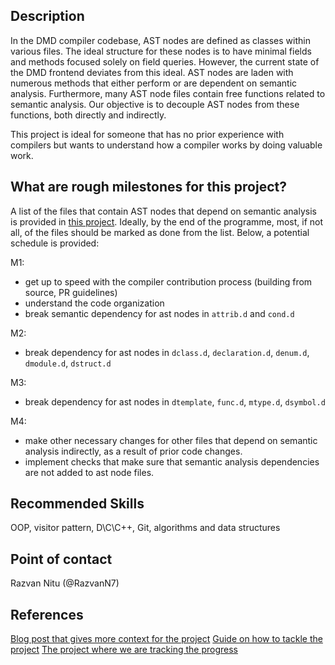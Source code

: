 ## Description

In the DMD compiler codebase, AST nodes are defined as classes within various files. The ideal structure for these nodes is to have minimal fields and methods focused solely on field queries. However, the current state of the DMD frontend deviates from this ideal. AST nodes are laden with numerous methods that either perform or are dependent on semantic analysis. Furthermore, many AST node files contain free functions related to semantic analysis. Our objective is to decouple AST nodes from these functions, both directly and indirectly.

This project is ideal for someone that has no prior experience with compilers but wants to understand how a compiler works by doing valuable work.

## What are rough milestones for this project?

A list of the files that contain AST nodes that depend on semantic analysis is provided in [this project](https://github.com/orgs/dlang/projects/41). Ideally, by the end of the programme, most, if not all, of the files should be marked as done from the list. Below, a potential schedule is provided:

M1:

- get up to speed with the compiler contribution process (building from source, PR guidelines)
- understand the code organization
- break semantic dependency for ast nodes in `attrib.d` and `cond.d`

M2:

- break dependency for ast nodes in `dclass.d`, `declaration.d`, `denum.d`, `dmodule.d`, `dstruct.d`

M3:

- break dependency for ast nodes in `dtemplate`, `func.d`, `mtype.d`, `dsymbol.d`

M4:

- make other necessary changes for other files that depend on semantic analysis indirectly, as a result of prior code changes.
- implement checks that make sure that semantic analysis dependencies are not added to ast node files.

## Recommended Skills

OOP, visitor pattern, D\C\C++, Git, algorithms and data structures

## Point of contact

Razvan Nitu (@RazvanN7)

## References

[Blog post that gives more context for the project](https://dlang.org/blog/2024/02/22/dmd-compiler-as-a-library-a-call-to-arms/)
[Guide on how to tackle the project](https://github.com/dlang/dmd/blob/master/CONTRIBUTING.md#refactoring-the-dmd-ast)
[The project where we are tracking the progress](https://github.com/orgs/dlang/projects/41/views/1)
